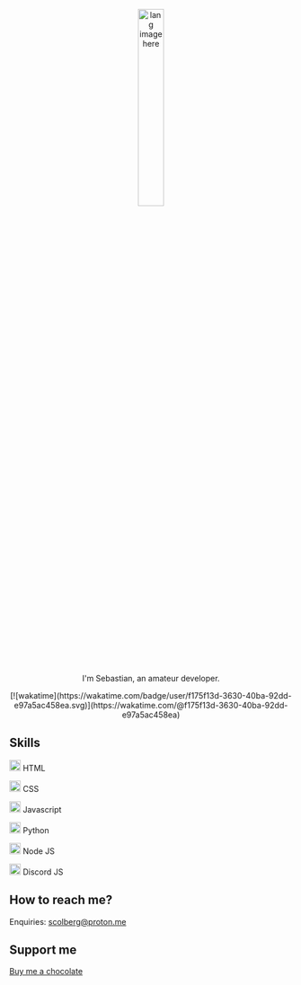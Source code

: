 <p align="center"><img width="30%" src="https://github.com/alansmathew/alansmathew/raw/master/lang.gif" alt="lang image here" /></p>

<p align="center">I'm Sebastian, an amateur developer.</p>

<div style="text-align: center">
  [![wakatime](https://wakatime.com/badge/user/f175f13d-3630-40ba-92dd-e97a5ac458ea.svg)](https://wakatime.com/@f175f13d-3630-40ba-92dd-e97a5ac458ea)
</div>

## Skills
<img width="20" src="https://external-content.duckduckgo.com/iu/?u=https%3A%2F%2Flogos-download.com%2Fwp-content%2Fuploads%2F2017%2F07%2FHTML5_badge.png&f=1&nofb=1" /> HTML

<img width="20" src="https://www.vectorlogo.zone/logos/w3_css/w3_css-icon.svg" /> CSS 

<img width="20" src="https://upload.wikimedia.org/wikipedia/commons/thumb/9/99/Unofficial_JavaScript_logo_2.svg/640px-Unofficial_JavaScript_logo_2.svg.png" /> Javascript

<img width="20" src="https://external-content.duckduckgo.com/iu/?u=https%3A%2F%2Flogos-download.com%2Fwp-content%2Fuploads%2F2016%2F10%2FPython_logo_icon.png&f=1&nofb=1" /> Python

<img width="20" src="https://upload.wikimedia.org/wikipedia/commons/thumb/d/d9/Node.js_logo.svg/1280px-Node.js_logo.svg.png" /> Node JS

<img width="20" src="https://discord.js.org/android-chrome-192x192.png" /> Discord JS

## How to reach me?
Enquiries: scolberg@proton.me

## Support me
<a href="https://www.buymeacoffee.com/scolberg">Buy me a chocolate</a>
